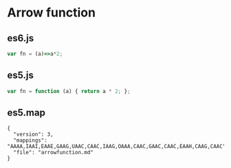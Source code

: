 # Arrow function

## es6.js
```javascript
var fn = (a)=>a*2;
```

## es5.js
```javascript
var fn = function (a) { return a * 2; };
```

## es5.map
```
{
  "version": 3,
  "mappings": "AAAA,IAAI,EAAE,GAAG,UAAC,CAAC,IAAG,OAAA,CAAC,GAAC,CAAC,EAAH,CAAG,CAAC",
  "file": "arrowfunction.md"
}
```
